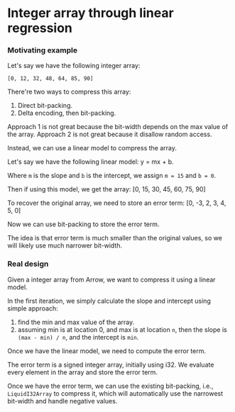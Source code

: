 # Integer array through linear regression


### Motivating example

Let's say we have the following integer array:

```
[0, 12, 32, 48, 64, 85, 90]
```

There're two ways to compress this array:
1. Direct bit-packing.
2. Delta encoding, then bit-packing.

Approach 1 is not great because the bit-width depends on the max value of the array.
Approach 2 is not great because it disallow random access.

Instead, we can use a linear model to compress the array.

Let's say we have the following linear model: y = mx + b.

Where `m` is the slope and `b` is the intercept, we assign `m = 15` and `b = 0`.

Then if using this model, we get the array:
[0, 15, 30, 45, 60, 75, 90]

To recover the original array, we need to store an error term:
[0, -3, 2, 3, 4, 5, 0]

Now we can use bit-packing to store the error term.

The idea is that error term is much smaller than the original values, so we will likely use much narrower bit-width. 

### Real design

Given a integer array from Arrow, we want to compress it using a linear model.

In the first iteration, we simply calculate the slope and intercept using simple approach:
1. find the min and max value of the array.
2. assuming min is at location 0, and max is at location `n`, then the slope is `(max - min) / n`, and the intercept is `min`.

Once we have the linear model, we need to compute the error term.

The error term is a signed integer array, initially using i32. We evaluate every element in the array and store the error term.

Once we have the error term, we can use the existing bit-packing, i.e., `LiquidI32Array` to compress it, which will automatically use the narrowest bit-width and handle negative values.

